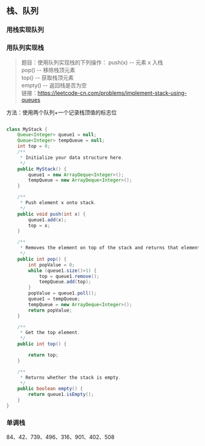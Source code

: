 ## 栈、队列
### 用栈实现队列
### 用队列实现栈
> 题目：使用队列实现栈的下列操作：
push(x) -- 元素 x 入栈  
pop() -- 移除栈顶元素  
top() -- 获取栈顶元素  
empty() -- 返回栈是否为空   
链接：https://leetcode-cn.com/problems/implement-stack-using-queues

方法：使用两个队列+一个记录栈顶值的标志位

```java

class MyStack {
    Queue<Integer> queue1 = null;
    Queue<Integer> tempQueue = null;
    int top = 0;
    /**
     * Initialize your data structure here.
     */
    public MyStack() {
        queue1 = new ArrayDeque<Integer>();
        tempQueue = new ArrayDeque<Integer>();
    }

    /**
     * Push element x onto stack.
     */
    public void push(int x) {
        queue1.add(x);
        top = x;
    }

    /**
     * Removes the element on top of the stack and returns that element.
     */
    public int pop() {
        int popValue = 0;
        while (queue1.size()>1) {
            top = queue1.remove();
            tempQueue.add(top);
        }
        popValue = queue1.poll();
        queue1 = tempQueue;
        tempQueue = new ArrayDeque<Integer>();
        return popValue;
    }

    /**
     * Get the top element.
     */
    public int top() {

        return top;
    }

    /**
     * Returns whether the stack is empty.
     */
    public boolean empty() {
        return queue1.isEmpty();
    }
}

```

### 单调栈
84、42、739、496、316、901、402、508


